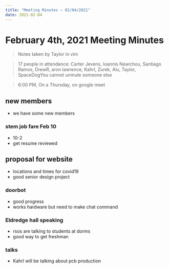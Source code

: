 ```yaml
---
title: "Meeting Minutes – 02/04/2021"
date: 2021-02-04
---
```

# February 4th, 2021 Meeting Minutes
> Notes taken by Taylor in vim

> 17 people in attendance: Carter Jevens, Ioannis Nearchou, Santiago Ramos, DrewR, aron lawrence, Kahrl, Zurek, Alu, Taylor, SpaceDogYou cannot unmute someone else

> 6:00 PM, On a Thursday, on google meet

## new members
* we have some new members

### stem job fare Feb 10
* 10-2
* get resume reviewed

## proposal for website
* locations and times for covid19
* good senior design project

### doorbot
* good progress
* works hardware but need to make chat command

### Eldredge hall speaking
* rsos are talking to students at dorms
* good way to get freshman

### talks
* Kahrl will be talking about pcb production



